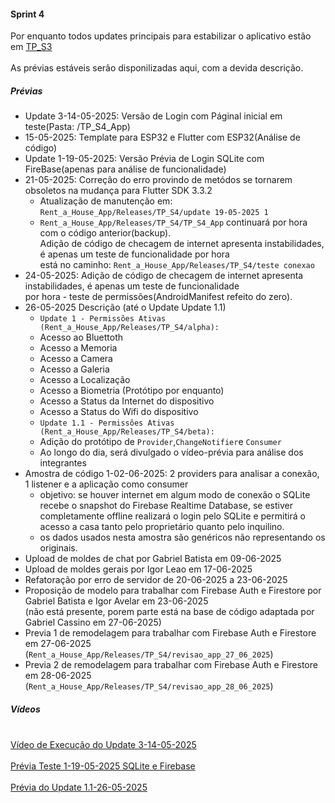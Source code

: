 #### Sprint 4

Por enquanto todos updates principais para estabilizar o aplicativo estão em [TP_S3](https://github.com/kasshinokun/Projeto-Integrado-Desenvolvimento-Movel/tree/main/Rent_a_House_App/Releases/TP_S3)
<br>
<br>As prévias estáveis serão disponilizadas aqui, com a devida descrição.

##### Prévias
-  Update 3-14-05-2025: Versão de Login com Páginal inicial em teste(Pasta: /TP_S4_App)
- 15-05-2025: Template para ESP32 e Flutter com ESP32(Análise de código)
- Update 1-19-05-2025: Versão Prévia de Login SQLite com FireBase(apenas para análise de funcionalidade)
- 21-05-2025: Correção do erro provindo de metódos se tornarem obsoletos na mudança para Flutter SDK 3.3.2
  - Atualização de manutenção em: ```Rent_a_House_App/Releases/TP_S4/update 19-05-2025 1```
  - ```Rent_a_House_App/Releases/TP_S4/TP_S4_App``` continuará por hora com o código anterior(backup).
<br>Adição de código de checagem de internet apresenta instabilidades, é apenas um teste de funcionalidade por hora
<br>está no caminho: ```Rent_a_House_App/Releases/TP_S4/teste conexao```
- 24-05-2025: Adição de código de checagem de internet apresenta instabilidades, é apenas um teste de funcionalidade
<br>por hora - teste de permissões(AndroidManifest refeito do zero).
- 26-05-2025 Descrição (até o Update Update 1.1)
  - ```Update 1 - Permissões Ativas (Rent_a_House_App/Releases/TP_S4/alpha):```
  - Acesso ao Bluettoth
  - Acesso a Memoria
  - Acesso a Camera
  - Acesso a Galeria
  - Acesso a Localização
  - Acesso a Biometria (Protótipo por enquanto)
  - Acesso a Status da Internet do dispositivo
  - Acesso a Status do Wifi do dispositivo
  - ```Update 1.1 - Permissões Ativas (Rent_a_House_App/Releases/TP_S4/beta):```
  - Adição do protótipo de ```Provider```,```ChangeNotifier```e ```Consumer```
  - Ao longo do dia, será divulgado o vídeo-prévia para análise dos integrantes
- Amostra de código 1-02-06-2025: 2 providers para analisar a conexão, 1 listener e a aplicação como consumer
   - objetivo: se houver internet em algum modo de conexão o SQLite recebe o snapshot do Firebase Realtime Database, se estiver completamente offline realizará o login pelo SQLite e permitirá o acesso a casa tanto pelo proprietário quanto pelo inquilino.
   - os dados usados nesta amostra são genéricos não representando os originais.
- Upload de moldes  de chat por Gabriel Batista em 09-06-2025
- Upload de moldes gerais por Igor Leao em 17-06-2025
- Refatoração por erro de servidor de 20-06-2025 a 23-06-2025
- Proposição de modelo para trabalhar com Firebase Auth e Firestore por Gabriel Batista e Igor Avelar em 23-06-2025<br>(não está presente, porem parte está na base de código adaptada por Gabriel Cassino em 27-06-2025)
- Previa 1 de remodelagem para trabalhar com Firebase Auth e Firestore em 27-06-2025 (```Rent_a_House_App/Releases/TP_S4/revisao_app_27_06_2025```)
- Previa 2 de remodelagem para trabalhar com Firebase Auth e Firestore em 28-06-2025 (```Rent_a_House_App/Releases/TP_S4/revisao_app_28_06_2025```)

##### Vídeos

<br>[Vídeo de Execução do Update 3-14-05-2025](https://youtu.be/44vCFUcQ23Q?si=FvgQR0V_4eoXEt3R)
<br>
<br>[Prévia Teste 1-19-05-2025 SQLite e Firebase](https://youtube.com/shorts/I83i9OQeXbE?si=3WUE7ed4KtduvM7T)
<br>
<br>[Prévia do Update 1.1-26-05-2025](https://youtube.com/shorts/uixEUY6NESA?si=AtZYFfWHYFflWtW9)
